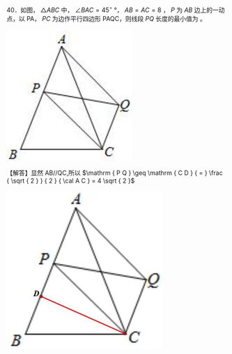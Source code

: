 40．如图， $\triangle A B C$ 中， $\angle B A C = 4 5 ^ { \circ }$ °， $A B { = } A C { = } 8$ ， $P$ 为 $A B$ 边上的一动点，以 PA， $P C$ 为边作平行四边形 PAQC，则线段 $P Q$ 长度的最小值为 。

![](<../../qs_image_DB/专题2-1__将军饮马等8类常见最值问题（解析版）/d29c4c94c173c8df56ddc5f1684708c1f615b25511802e905ad92fc38353bfdc.jpg>)

【解答】显然 AB//QC,所以 $\mathrm { P Q } \geq \mathrm { C D } { = } \frac { \sqrt { 2 } } { 2 } { \cal A C } = 4 \sqrt { 2 }$

![](<../../qs_image_DB/专题2-1__将军饮马等8类常见最值问题（解析版）/577f815570d92e48fb7932e52a5438f4c4bc0311da2d1c9a62c1a1db6d6cda28.jpg>)
